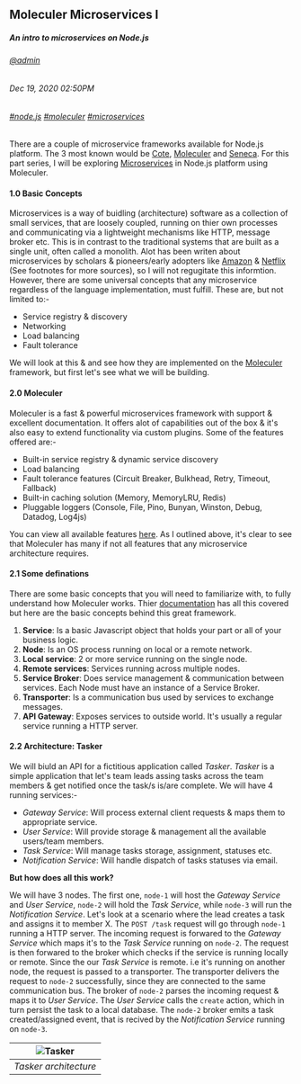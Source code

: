 ## Moleculer Microservices I
##### *An intro to microservices on Node.js*
###### [@admin](/whoami)
###### Dec 19, 2020 02:50PM
###### [#node.js]() [#moleculer]() [#microservices]()

There are a couple of microservice frameworks available for Node.js platform. The 3 most known would be [Cote](https://cote.com), [Moleculer](https://moleculer) and [Seneca](https://seneca.com). For this part series, I will be exploring [Microservices](https://) in Node.js platform using Moleculer.

#### 1.0 Basic Concepts

Microservices is a way of buidling (architecture) software as a collection of small services, that are loosely coupled, running on thier own processes and communicating via a lightweight mechanisms like HTTP, message broker etc. This is in contrast to the traditional systems that are built as a single unit, often called a monolith.
Alot has been writen about microservices by scholars &amp; pioneers/early adopters like [Amazon](https://aws.amazon.com/microservices/#:~:text=Microservices%20are%20an%20architectural%20and,small%2C%20self%2Dcontained%20teams.) &amp; [Netflix](https://netflixtechblog.com/tagged/microservices) (See footnotes for more sources), so I will not regugitate this informtion. However, there are some universal concepts that any microservice
regardless of the language implementation, must fulfill. These are, but not limited to:-
* Service registry &amp; discovery
* Networking
* Load balancing
* Fault tolerance

We will look at this &amp; and see how they are implemented on the [Moleculer](https://moleculer.services/) framework, but first let's see what we will be building.

#### 2.0 Moleculer

Moleculer is a fast & powerful microservices framework with support &amp; excellent documentation. It offers alot of capabilities out of the box &amp; it's also easy to extend functionality via custom plugins. Some of the features offered are:-

* Built-in service registry & dynamic service discovery
* Load balancing
* Fault tolerance features (Circuit Breaker, Bulkhead, Retry, Timeout, Fallback)
* Built-in caching solution (Memory, MemoryLRU, Redis)
* Pluggable loggers (Console, File, Pino, Bunyan, Winston, Debug, Datadog, Log4js)

You can view all available features [here](https://moleculer.services/docs/0.14/). As I outlined above, it's clear to see that Moleculer has many if not all features that any microservice architecture requires.

#### 2.1 Some definations

There are some basic concepts that you will need to familiarize with, to fully understand how Moleculer works. Thier [documentation](https://moleculer.services/docs/0.14/) has all this covered but here are the basic concepts behind this great framework.

1. **Service**: Is a basic Javascript object that holds your part or all of your business logic.
2. **Node**: Is an OS process running on local or a remote network.
3. **Local service**: 2 or more service running on the single node.
4. **Remote services**: Services running across multiple nodes.
5. **Service Broker**: Does service management &amp; communication between services. Each Node must have an instance of a Service Broker.
6. **Transporter**: Is a communication bus used by services to exchange messages.
7. **API Gateway**: Exposes  services to outside world. It's usually a regular service running a HTTP server.

#### 2.2 Architecture: Tasker

We will biuld an API for a fictitious application called *Tasker*. *Tasker* is a simple application that let's team leads assing tasks across the team members &amp; get notified once the task/s is/are complete. We will have 4 running services:-
* *Gateway Service*:  Will process external client requests &amp; maps them to appropriate service.
* *User Service*: Will provide storage &amp; management all the available users/team members.
* *Task Service*: Will manage tasks storage, assignment, statuses etc.
* *Notification Service*: Will handle dispatch of tasks statuses via email.

**But how does all this work?**

We will have 3 nodes. The first one, `node-1` will host the *Gateway Service* and *User Service*, `node-2` will hold the *Task Service*, while `node-3` will run the *Notification Service*. Let's look at a scenario where the lead creates a task and assigns it to member X. The `POST /task` request will go through `node-1` running a HTTP server. The incoming request is forwared to the *Gateway Service* which maps it's to the *Task Service* running on `node-2`. The request is then forwared to the broker which checks if the service is running locally or remote. Since the our *Task Service* is remote. i.e it's running on another node, the request is passed to a transporter. The transporter delivers the request to `node-2` successfully, since they are connected to the same communication bus. The broker of `node-2` parses the incoming request &amp; maps it to *User Service*. The *User Service* calls the `create` action, which in turn persist the task to a local database. The `node-2` broker emits a task created/assigned event, that is recived by the *Notification Service* running on `node-3`. 


| ![Tasker](/images/blog/moleculer/tasker_archi.png) | 
|:--:| 
| *Tasker architecture* |




